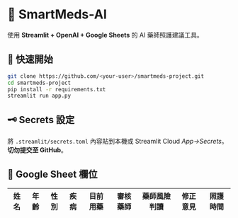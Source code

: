 # 💊 SmartMeds-AI

使用 **Streamlit + OpenAI + Google Sheets** 的 AI 藥師照護建議工具。

## 🚀 快速開始
```bash
git clone https://github.com/<your-user>/smartmeds-project.git
cd smartmeds-project
pip install -r requirements.txt
streamlit run app.py
```

## 🗝️ Secrets 設定
將 `.streamlit/secrets.toml` 內容貼到本機或 Streamlit Cloud *App→Secrets*。**切勿提交至 GitHub**。

## 📑 Google Sheet 欄位
| 姓名 | 年齡 | 性別 | 疾病 | 目前用藥 | 審核藥師 | 藥師風險判讀 | 修正意見 | 照護時間 |
|------|------|------|------|----------|----------|--------------|----------|----------|
